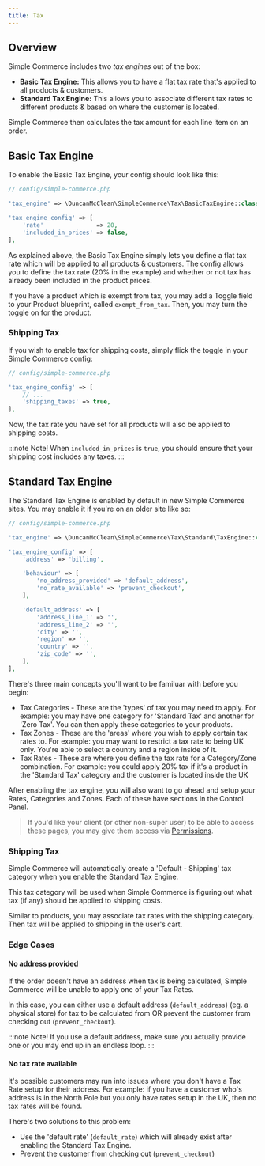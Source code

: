 ```yaml
---
title: Tax
---
```


## Overview

Simple Commerce includes two *tax engines* out of the box:

* **Basic Tax Engine:** This allows you to have a flat tax rate that's applied to all products & customers.
* **Standard Tax Engine:** This allows you to associate different tax rates to different products & based on where the customer is located.

Simple Commerce then calculates the tax amount for each line item on an order.

## Basic Tax Engine

To enable the Basic Tax Engine, your config should look like this:

```php
// config/simple-commerce.php

'tax_engine' => \DuncanMcClean\SimpleCommerce\Tax\BasicTaxEngine::class,{

'tax_engine_config' => [
    'rate'               => 20,
    'included_in_prices' => false,
],
```

As explained above, the Basic Tax Engine simply lets you define a flat tax rate which will be applied to all products & customers. The config allows you to define the tax rate (20% in the example) and whether or not tax has already been included in the product prices.

If you have a product which is exempt from tax, you may add a Toggle field to your Product blueprint, called `exempt_from_tax`. Then, you may turn the toggle on for the product.

### Shipping Tax

If you wish to enable tax for shipping costs, simply flick the toggle in your Simple Commerce config:

```php
// config/simple-commerce.php

'tax_engine_config' => [
    // ...
    'shipping_taxes' => true,
],
```

Now, the tax rate you have set for all products will also be applied to shipping costs.

:::note Note!
When `included_in_prices` is `true`, you should ensure that your shipping cost includes any taxes.
:::

## Standard Tax Engine

The Standard Tax Engine is enabled by default in new Simple Commerce sites. You may enable it if you're on an older site like so:

```php
// config/simple-commerce.php

'tax_engine' => \DuncanMcClean\SimpleCommerce\Tax\Standard\TaxEngine::class,

'tax_engine_config' => [
    'address' => 'billing',

    'behaviour' => [
        'no_address_provided' => 'default_address',
        'no_rate_available' => 'prevent_checkout',
    ],

    'default_address' => [
        'address_line_1' => '',
        'address_line_2' => '',
        'city' => '',
        'region' => '',
        'country' => '',
        'zip_code' => '',
    ],
],
```

There's three main concepts you'll want to be familuar with before you begin:

-   Tax Categories - These are the 'types' of tax you may need to apply. For example: you may have one category for 'Standard Tax' and another for 'Zero Tax'. You can then apply these categories to your products.
-   Tax Zones - These are the 'areas' where you wish to apply certain tax rates to. For example: you may want to restrict a tax rate to being UK only. You're able to select a country and a region inside of it.
-   Tax Rates - These are where you define the tax rate for a Category/Zone combination. For example: you could apply 20% tax if it's a product in the 'Standard Tax' category and the customer is located inside the UK

After enabling the tax engine, you will also want to go ahead and setup your Rates, Categories and Zones. Each of these have sections in the Control Panel.

> If you'd like your client (or other non-super user) to be able to access these pages, you may give them access via [Permissions](https://statamic.dev/users#permissions).

### Shipping Tax

Simple Commerce will automatically create a 'Default - Shipping' tax category when you enable the Standard Tax Engine.

This tax category will be used when Simple Commerce is figuring out what tax (if any) should be applied to shipping costs.

Similar to products, you may associate tax rates with the shipping category. Then tax will be applied to shipping in the user's cart.

### Edge Cases

#### No address provided

If the order doesn't have an address when tax is being calculated, Simple Commerce will be unable to apply one of your Tax Rates.

In this case, you can either use a default address (`default_address`) (eg. a physical store) for tax to be calculated from OR prevent the customer from checking out (`prevent_checkout`).

:::note Note!
If you use a default address, make sure you actually provide one or you may end up in an endless loop.
:::

#### No tax rate available

It's possible customers may run into issues where you don't have a Tax Rate setup for their address. For example: if you have a customer who's address is in the North Pole but you only have rates setup in the UK, then no tax rates will be found.

There's two solutions to this problem:

-   Use the 'default rate' (`default_rate`) which will already exist after enabling the Standard Tax Engine.
-   Prevent the customer from checking out (`prevent_checkout`)
